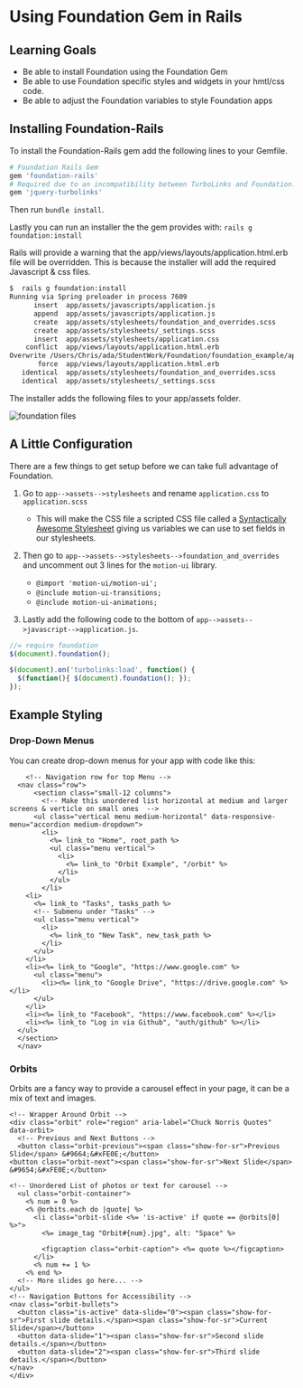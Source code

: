 
# Using Foundation Gem in Rails

## Learning Goals
-  Be able to install Foundation using the Foundation Gem
-  Be able to use Foundation specific styles and widgets in your hmtl/css code.
-  Be able to adjust the Foundation variables to style Foundation apps

## Installing Foundation-Rails

To install the Foundation-Rails gem add the following lines to your Gemfile.

```ruby
# Foundation Rails Gem
gem 'foundation-rails'
# Required due to an incompatibility between TurboLinks and Foundation.
gem 'jquery-turbolinks'
```

Then run `bundle install`.  

Lastly you can run an installer the the gem provides with: `rails g foundation:install`

Rails will provide a warning that the app/views/layouts/application.html.erb file will be overridden.  This is because the installer will add the required Javascript & css files.  

```bash
$  rails g foundation:install
Running via Spring preloader in process 7609
      insert  app/assets/javascripts/application.js
      append  app/assets/javascripts/application.js
      create  app/assets/stylesheets/foundation_and_overrides.scss
      create  app/assets/stylesheets/_settings.scss
      insert  app/assets/stylesheets/application.css
    conflict  app/views/layouts/application.html.erb
Overwrite /Users/Chris/ada/StudentWork/Foundation/foundation_example/app/views/layouts/application.html.erb? (enter "h" for help) [Ynaqdh] Y
       force  app/views/layouts/application.html.erb
   identical  app/assets/stylesheets/foundation_and_overrides.scss
   identical  app/assets/stylesheets/_settings.scss
```

The installer adds the following files to your app/assets folder.  

![foundation files](img/foundationfiles.png)


## A Little Configuration

There are a few things to get setup before we can take full advantage of Foundation.  

1.  Go to `app-->assets-->stylesheets` and rename `application.css` to `application.scss`
	- This will make the CSS file a scripted CSS file called a [Syntactically Awesome Stylesheet](http://sass-lang.com/) giving us variables we can use to set fields in our stylesheets.  
1.  Then go to `app-->assets-->stylesheets-->foundation_and_overrides` and uncomment out 3 lines for the `motion-ui` library.
	- `@import 'motion-ui/motion-ui';`
	- `@include motion-ui-transitions;`
	- `@include motion-ui-animations;`

1.  Lastly add the following code to the bottom of `app-->assets-->javascript-->application.js`.
  
```javascript
//= require foundation
$(document).foundation();

$(document).on('turbolinks:load', function() {
  $(function(){ $(document).foundation(); });
});
```

## Example Styling

### Drop-Down Menus

You can create drop-down menus for your app with code like this:


```erb
    <!-- Navigation row for top Menu -->
  <nav class="row">
      <section class="small-12 columns">
        <!-- Make this unordered list horizontal at medium and larger screens & verticle on small ones  -->
      <ul class="vertical menu medium-horizontal" data-responsive-menu="accordion medium-dropdown">
        <li>
          <%= link_to "Home", root_path %>
          <ul class="menu vertical">
            <li>
              <%= link_to "Orbit Example", "/orbit" %>
            </li>
          </ul>
        </li>
    <li>
      <%= link_to "Tasks", tasks_path %>
      <!-- Submenu under "Tasks" -->
      <ul class="menu vertical">
        <li>
          <%= link_to "New Task", new_task_path %>
        </li>
      </ul>
    </li>
    <li><%= link_to "Google", "https://www.google.com" %>
      <ul class="menu">
        <li><%= link_to "Google Drive", "https://drive.google.com" %></li>
      </ul>
    </li>
    <li><%= link_to "Facebook", "https://www.facebook.com" %></li>
    <li><%= link_to "Log in via Github", "auth/github" %></li>
  </ul>
  </section>
  </nav>
```

### Orbits

Orbits are a fancy way to provide a carousel effect in your page, it can be a mix of text and images.

```erb
<!-- Wrapper Around Orbit -->
<div class="orbit" role="region" aria-label="Chuck Norris Quotes" data-orbit>
  <!-- Previous and Next Buttons -->
  <button class="orbit-previous"><span class="show-for-sr">Previous Slide</span> &#9664;&#xFE0E;</button>
<button class="orbit-next"><span class="show-for-sr">Next Slide</span> &#9654;&#xFE0E;</button>

<!-- Unordered List of photos or text for carousel -->
  <ul class="orbit-container">
    <% num = 0 %>
    <% @orbits.each do |quote| %>
      <li class="orbit-slide <%= 'is-active' if quote == @orbits[0] %>">
        <%= image_tag "Orbit#{num}.jpg", alt: "Space" %>

        <figcaption class="orbit-caption"> <%= quote %></figcaption>
      </li>
      <% num += 1 %>
    <% end %>
  <!-- More slides go here... -->
</ul>
<!-- Navigation Buttons for Accessibility -->
<nav class="orbit-bullets">
  <button class="is-active" data-slide="0"><span class="show-for-sr">First slide details.</span><span class="show-for-sr">Current Slide</span></button>
  <button data-slide="1"><span class="show-for-sr">Second slide details.</span></button>
  <button data-slide="2"><span class="show-for-sr">Third slide details.</span></button>
</nav>
</div>

```
